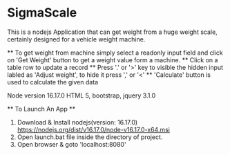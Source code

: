 # SigmaScale
This is a nodejs Application that can get weight from a huge weight scale, certainly designed for a vehicle weight machine.

** To get weight from machine simply select a readonly input field and click on 'Get Weight' button to get a weight value form a machine.
** Click on a table row to update a record 
** Press '.' or '>' key to visible the hidden input labled as 'Adjust weight', to hide it press ',' or '<'
** 'Calculate' button is used to calculate the given data

Node version 16.17.0
HTML 5, bootstrap, jquery 3.1.0

** To Launch An App **

1. Download & Install nodejs(version: 16.17.0) https://nodejs.org/dist/v16.17.0/node-v16.17.0-x64.msi
2. Open launch.bat file inside the directory of project.
3. Open browser & goto 'localhost:8080'
